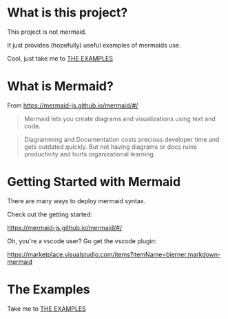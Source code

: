 # What is this project?

This project is not mermaid.  

It just provides (hopefully) useful examples of mermaids use.  

Cool, just take me to [THE EXAMPLES](mermaid/the-examples.md)


# What is Mermaid?

From https://mermaid-js.github.io/mermaid/#/

> Mermaid lets you create diagrams and visualizations using text and code.

> Diagramming and Documentation costs precious developer time and gets outdated quickly. But not having diagrams or docs ruins productivity and hurts organizational learning.


# Getting Started with Mermaid

There are many ways to deploy mermaid syntax.  

Check out the getting started: 

https://mermaid-js.github.io/mermaid/#/

Oh, you're a vscode user?  Go get the vscode plugin:

https://marketplace.visualstudio.com/items?itemName=bierner.markdown-mermaid
 

# The Examples

Take me to [THE EXAMPLES](mermaid/the-examples.md)
